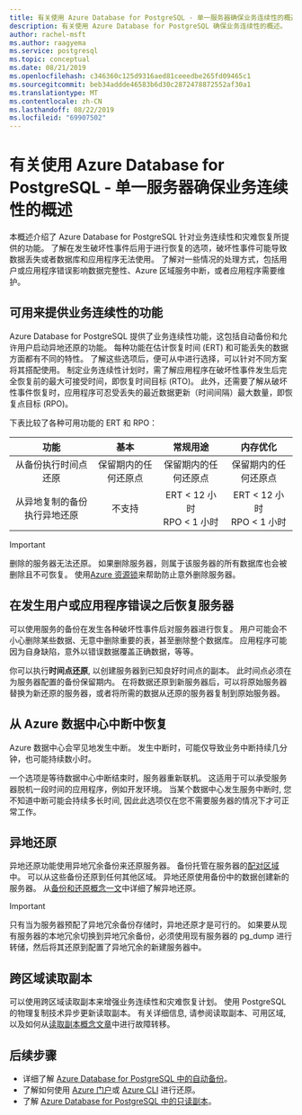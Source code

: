 ```yaml
---
title: 有关使用 Azure Database for PostgreSQL - 单一服务器确保业务连续性的概述
description: 有关使用 Azure Database for PostgreSQL 确保业务连续性的概述。
author: rachel-msft
ms.author: raagyema
ms.service: postgresql
ms.topic: conceptual
ms.date: 08/21/2019
ms.openlocfilehash: c346360c125d9316aed81ceeedbe265fd09465c1
ms.sourcegitcommit: beb34addde46583b6d30c2872478872552af30a1
ms.translationtype: MT
ms.contentlocale: zh-CN
ms.lasthandoff: 08/22/2019
ms.locfileid: "69907502"
---
```

# <a name="overview-of-business-continuity-with-azure-database-for-postgresql---single-server"></a>有关使用 Azure Database for PostgreSQL - 单一服务器确保业务连续性的概述

本概述介绍了 Azure Database for PostgreSQL 针对业务连续性和灾难恢复所提供的功能。 了解在发生破坏性事件后用于进行恢复的选项，破坏性事件可能导致数据丢失或者数据库和应用程序无法使用。 了解对一些情况的处理方式，包括用户或应用程序错误影响数据完整性、Azure 区域服务中断，或者应用程序需要维护。

## <a name="features-that-you-can-use-to-provide-business-continuity"></a>可用来提供业务连续性的功能

Azure Database for PostgreSQL 提供了业务连续性功能，这包括自动备份和允许用户启动异地还原的功能。 每种功能在估计恢复时间 (ERT) 和可能丢失的数据方面都有不同的特性。 了解这些选项后，便可从中进行选择，可以针对不同方案将其搭配使用。 制定业务连续性计划时，需了解应用程序在破坏性事件发生后完全恢复前的最大可接受时间，即恢复时间目标 (RTO)。 此外，还需要了解从破坏性事件恢复时，应用程序可忍受丢失的最近数据更新（时间间隔）最大数量，即恢复点目标 (RPO)。

下表比较了各种可用功能的 ERT 和 RPO：

| **功能** | **基本** | **常规用途** | **内存优化** |
| :------------: | :-------: | :-----------------: | :------------------: |
| 从备份执行时间点还原 | 保留期内的任何还原点 | 保留期内的任何还原点 | 保留期内的任何还原点 |
| 从异地复制的备份执行异地还原 | 不支持 | ERT < 12 小时<br/>RPO < 1 小时 | ERT < 12 小时<br/>RPO < 1 小时 |

> [!IMPORTANT]
> 删除的服务器无法还原。 如果删除服务器，则属于该服务器的所有数据库也会被删除且不可恢复。 使用[Azure 资源锁](../azure-resource-manager/resource-group-lock-resources.md)来帮助防止意外删除服务器。

## <a name="recover-a-server-after-a-user-or-application-error"></a>在发生用户或应用程序错误之后恢复服务器

可以使用服务的备份在发生各种破坏性事件后对服务器进行恢复。 用户可能会不小心删除某些数据、无意中删除重要的表，甚至删除整个数据库。 应用程序可能因为自身缺陷，意外以错误数据覆盖正确数据，等等。

你可以执行**时间点还原**, 以创建服务器到已知良好时间点的副本。 此时间点必须在为服务器配置的备份保留期内。 在将数据还原到新服务器后，可以将原始服务器替换为新还原的服务器，或者将所需的数据从还原的服务器复制到原始服务器。

## <a name="recover-from-an-azure-data-center-outage"></a>从 Azure 数据中心中断中恢复

Azure 数据中心会罕见地发生中断。 发生中断时，可能仅导致业务中断持续几分钟，也可能持续数小时。

一个选项是等待数据中心中断结束时，服务器重新联机。 这适用于可以承受服务器脱机一段时间的应用程序，例如开发环境。 当某个数据中心发生服务中断时, 您不知道中断可能会持续多长时间, 因此此选项仅在您不需要服务器的情况下才可正常工作。

## <a name="geo-restore"></a>异地还原

异地还原功能使用异地冗余备份来还原服务器。 备份托管在服务器的[配对区域](../best-practices-availability-paired-regions.md)中。 可以从这些备份还原到任何其他区域。 异地还原使用备份中的数据创建新的服务器。 从[备份和还原概念一文](concepts-backup.md)中详细了解异地还原。

> [!IMPORTANT]
> 只有当为服务器预配了异地冗余备份存储时，异地还原才是可行的。 如果要从现有服务器的本地冗余切换到异地冗余备份，必须使用现有服务器的 pg_dump 进行转储，然后将其还原到配置了异地冗余的新建服务器中。

## <a name="cross-region-read-replicas"></a>跨区域读取副本
可以使用跨区域读取副本来增强业务连续性和灾难恢复计划。 使用 PostgreSQL 的物理复制技术异步更新读取副本。 有关详细信息, 请参阅读取副本、可用区域, 以及如何从[读取副本概念文章](concepts-read-replicas.md)中进行故障转移。 

## <a name="next-steps"></a>后续步骤
- 详细了解 [Azure Database for PostgreSQL 中的自动备份](concepts-backup.md)。 
- 了解如何使用 [Azure 门户](howto-restore-server-portal.md)或 [Azure CLI](howto-restore-server-cli.md) 进行还原。
- 了解 [Azure Database for PostgreSQL 中的只读副本](concepts-read-replicas.md)。